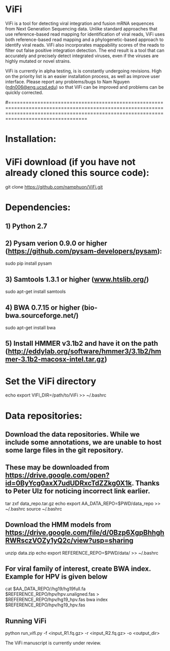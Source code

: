# ViFi

ViFi is a tool for detecting viral integration and fusion mRNA sequences from Next Generation Sequencing data.  Unlike standard approaches that use reference-based read mapping for identification of viral reads, ViFi uses both reference-based read mapping and a phylogenetic-based approach to identify viral reads.  ViFi also incorporates mappability scores of the reads to filter out false positive integration detection.  The end result is a tool that can accurately and precisely detect integrated viruses, even if the viruses are highly mutated or novel strains.

ViFi is currently in alpha testing, is is constantly undergoing revisions.  High on the priority list is an easier installation process, as well as improve user interface.  Please report any problems/bugs to Nam Nguyen (ndn006@eng.ucsd.edu) so that ViFi can be improved and problems can be quickly corrected.  

#=============================================================================================================================================================================================

# Installation:

# ViFi download (if you have not already cloned this source code):
git clone https://github.com/namphuon/ViFi.git

# Dependencies:
## 1) Python 2.7
## 2) Pysam verion 0.9.0 or higher (https://github.com/pysam-developers/pysam):
sudo pip install pysam
## 3) Samtools 1.3.1 or higher (www.htslib.org/)
sudo apt-get install samtools
## 4) BWA 0.7.15 or higher (bio-bwa.sourceforge.net/)
sudo apt-get install bwa
## 5) Install HMMER v3.1b2 and have it on the path (http://eddylab.org/software/hmmer3/3.1b2/hmmer-3.1b2-macosx-intel.tar.gz)


# Set the ViFi directory
echo export VIFI_DIR=/path/to/ViFi >> ~/.bashrc

# Data repositories:
## Download the data repositories. While we include some annotations, we are unable to host some large files in the git repository.
## These may be downloaded from https://drive.google.com/open?id=0ByYcg0axX7udUDRxcTdZZkg0X1k. Thanks to Peter Ulz for noticing incorrect link earlier.
tar zxf data_repo.tar.gz
echo export AA_DATA_REPO=$PWD/data_repo >> ~/.bashrc
source ~/.bashrc

## Download the HMM models from https://drive.google.com/file/d/0Bzp6XgpBhhghRWRsczVOZy1yQ2c/view?usp=sharing
unzip data.zip
echo export REFERENCE_REPO=$PWD/data/ >> ~/.bashrc

## For viral family of interest, create BWA index.  Example for HPV is given below
cat $AA_DATA_REPO//hg19/hg19full.fa $REFERENCE_REPO/hpv/hpv.unaligned.fas > $REFERENCE_REPO/hpv/hg19_hpv.fas
bwa index $REFERENCE_REPO/hpv/hg19_hpv.fas

## Running ViFi
python run_vifi.py -f <input_R1.fq.gz> -r <input_R2.fq.gz> -o <output_dir>

The ViFi manuscript is currently under review.

